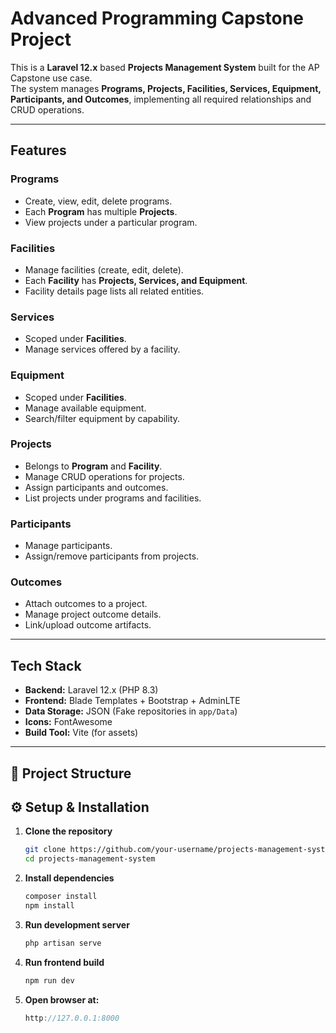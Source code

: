 # Advanced Programming Capstone Project

This is a **Laravel 12.x** based **Projects Management System** built for the AP Capstone use case.  
The system manages **Programs, Projects, Facilities, Services, Equipment, Participants, and Outcomes**, implementing all required relationships and CRUD operations.

---

## Features

### Programs
- Create, view, edit, delete programs.
- Each **Program** has multiple **Projects**.
- View projects under a particular program.

### Facilities
- Manage facilities (create, edit, delete).
- Each **Facility** has **Projects, Services, and Equipment**.
- Facility details page lists all related entities.

### Services
- Scoped under **Facilities**.
- Manage services offered by a facility.

### Equipment
- Scoped under **Facilities**.
- Manage available equipment.
- Search/filter equipment by capability.

### Projects
- Belongs to **Program** and **Facility**.
- Manage CRUD operations for projects.
- Assign participants and outcomes.
- List projects under programs and facilities.

### Participants
- Manage participants.
- Assign/remove participants from projects.

### Outcomes
- Attach outcomes to a project.
- Manage project outcome details.
- Link/upload outcome artifacts.

---

## Tech Stack

- **Backend:** Laravel 12.x (PHP 8.3)
- **Frontend:** Blade Templates + Bootstrap + AdminLTE
- **Data Storage:** JSON (Fake repositories in `app/Data`)
- **Icons:** FontAwesome
- **Build Tool:** Vite (for assets)

---

## 📂 Project Structure

## ⚙️ Setup & Installation

1. **Clone the repository**
   ```bash
   git clone https://github.com/your-username/projects-management-system.git
   cd projects-management-system

2. **Install dependencies**
   ```bash
   composer install
   npm install

3. **Run development server**
   ```bash
   php artisan serve

4. **Run frontend build**
   ```bash
   npm run dev
   
5. **Open browser at:**
   ```cpp
   http://127.0.0.1:8000
